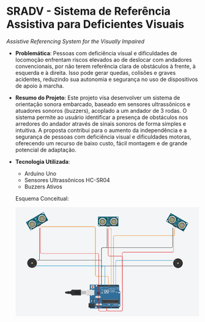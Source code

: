 # **SRADV - Sistema de Referência Assistiva para Deficientes Visuais**
*Assistive Referencing System for the Visually Impaired*

- **Problemática**:
  Pessoas com deficiência visual e dificuldades de locomoção enfrentam riscos elevados ao de deslocar com andadores convencionais, por não terem referência clara   de obstáculos à frente, à esquerda e à direita. Isso pode gerar quedas, colisões e graves acidentes, reduzindo sua autonomia e segurança no uso de dispositivos de apoio à marcha.

- **Resumo do Projeto**:
  Este projeto visa desenvolver um sistema de orientação sonora embarcado, baseado em sensores ultrassônicos e atuadores sonoros (buzzers), acoplado a um andador de 3 rodas. O sistema permite ao usuário identificar a presença de obstáculos nos arredores do andador através de sinais sonoros de forma simples e intuitiva.
  A proposta contribui para o aumento da independência e a segurança de pessoas com deficiência visual e dificuldades motoras, oferecendo um recurso de baixo custo, fácil montagem e de grande potencial de adaptação.

- **Tecnologia Utilizada**:
  - Arduino Uno
  - Sensores Ultrassônicos HC-SR04
  - Buzzers Ativos

  Esquema Conceitual:
  
  ![Conceptual Schema](./sketch%20conceitual.png)


